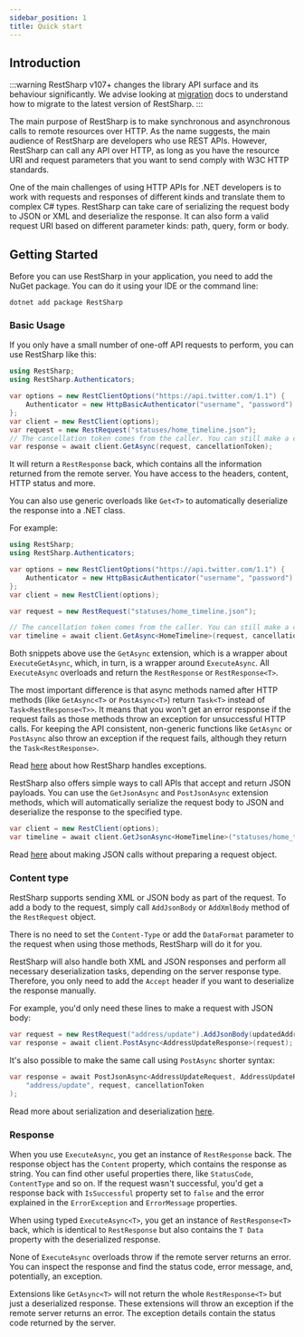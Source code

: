 ```yaml
---
sidebar_position: 1
title: Quick start
---
```


## Introduction

:::warning
RestSharp v107+ changes the library API surface and its behaviour significantly. We advise looking at [migration](/migration) docs to understand how to migrate to the latest version of RestSharp.
:::

The main purpose of RestSharp is to make synchronous and asynchronous calls to remote resources over HTTP. As the name suggests, the main audience of RestSharp are developers who use REST APIs. However, RestSharp can call any API over HTTP, as long as you have the resource URI and request parameters that you want to send comply with W3C HTTP standards.

One of the main challenges of using HTTP APIs for .NET developers is to work with requests and responses of different kinds and translate them to complex C# types. RestSharp can take care of serializing the request body to JSON or XML and deserialize the response. It can also form a valid request URI based on different parameter kinds: path, query, form or body.

## Getting Started

Before you can use RestSharp in your application, you need to add the NuGet package. You can do it using your IDE or the command line:

```
dotnet add package RestSharp
```

### Basic Usage

If you only have a small number of one-off API requests to perform, you can use RestSharp like this:

```csharp
using RestSharp;
using RestSharp.Authenticators;

var options = new RestClientOptions("https://api.twitter.com/1.1") {
    Authenticator = new HttpBasicAuthenticator("username", "password")
};
var client = new RestClient(options);
var request = new RestRequest("statuses/home_timeline.json");
// The cancellation token comes from the caller. You can still make a call without it.
var response = await client.GetAsync(request, cancellationToken);
```

It will return a `RestResponse` back, which contains all the information returned from the remote server.
You have access to the headers, content, HTTP status and more.

You can also use generic overloads like `Get<T>` to automatically deserialize the response into a .NET class.

For example:

```csharp
using RestSharp;
using RestSharp.Authenticators;

var options = new RestClientOptions("https://api.twitter.com/1.1") {
    Authenticator = new HttpBasicAuthenticator("username", "password")
};
var client = new RestClient(options);

var request = new RestRequest("statuses/home_timeline.json");

// The cancellation token comes from the caller. You can still make a call without it.
var timeline = await client.GetAsync<HomeTimeline>(request, cancellationToken);
```

Both snippets above use the `GetAsync` extension, which is a wrapper about `ExecuteGetAsync`, which, in turn, is a wrapper around `ExecuteAsync`.
All `ExecuteAsync` overloads and return the `RestResponse` or `RestResponse<T>`.

The most important difference is that async methods named after HTTP methods (like `GetAsync<T>` or `PostAsync<T>`) return `Task<T>` instead of `Task<RestResponse<T>>`. It means that you won't get an error response if the request fails as those methods throw an exception for unsuccessful HTTP calls. For keeping the API consistent, non-generic functions like `GetAsync` or `PostAsync` also throw an exception if the request fails, although they return the `Task<RestResponse>`.

Read [here](advanced/error-handling.md) about how RestSharp handles exceptions.

RestSharp also offers simple ways to call APIs that accept and return JSON payloads. You can use the `GetJsonAsync` and `PostJsonAsync` extension methods, which will automatically serialize the request body to JSON and deserialize the response to the specified type.

```csharp
var client = new RestClient(options);
var timeline = await client.GetJsonAsync<HomeTimeline>("statuses/home_timeline.json", cancellationToken);
```

Read [here](usage/execute#json-requests) about making JSON calls without preparing a request object.

### Content type

RestSharp supports sending XML or JSON body as part of the request. To add a body to the request, simply call `AddJsonBody` or `AddXmlBody` method of the `RestRequest` object.

There is no need to set the `Content-Type` or add the `DataFormat` parameter to the request when using those methods, RestSharp will do it for you.

RestSharp will also handle both XML and JSON responses and perform all necessary deserialization tasks, depending on the server response type. Therefore, you only need to add the `Accept` header if you want to deserialize the response manually.

For example, you'd only need these lines to make a request with JSON body:

```csharp
var request = new RestRequest("address/update").AddJsonBody(updatedAddress);
var response = await client.PostAsync<AddressUpdateResponse>(request);
```

It's also possible to make the same call using `PostAsync` shorter syntax:

```csharp
var response = await PostJsonAsync<AddressUpdateRequest, AddressUpdateResponse>(
    "address/update", request, cancellationToken
);
```

Read more about serialization and deserialization [here](advanced/serialization.md).

### Response

When you use `ExecuteAsync`, you get an instance of `RestResponse` back. The response object has the `Content` property, which contains the response as string. You can find other useful properties there, like `StatusCode`, `ContentType` and so on. If the request wasn't successful, you'd get a response back with `IsSuccessful` property set to `false` and the error explained in the `ErrorException` and `ErrorMessage` properties.

When using typed `ExecuteAsync<T>`, you get an instance of `RestResponse<T>` back, which is identical to `RestResponse` but also contains the `T Data` property with the deserialized response.

None of `ExecuteAsync` overloads throw if the remote server returns an error. You can inspect the response and find the status code, error message, and, potentially, an exception.

Extensions like `GetAsync<T>` will not return the whole `RestResponse<T>` but just a deserialized response. These extensions will throw an exception if the remote server returns an error. The exception details contain the status code returned by the server.
